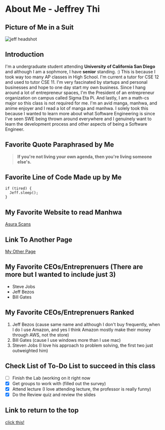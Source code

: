 # About Me - Jeffrey Thi
## Picture of Me in a Suit
![jeff headshot](https://github.com/user-attachments/assets/1f3780a3-30d7-439d-9d5e-237ebc24cb37)
## Introduction
I'm a undergraduate student attending **University of California San Diego** and although I am a sophmore, I have **senior** standing. :) This is because I took way too many AP classes in High School. I'm current a tutor for CSE 12 and used to tutor CSE 11. I'm very fascinated by startups and personal businesses and hope to one day start my own business. Since I hang around a lot of entrepreneur spaces, I'm the President of an entrepreneur organization on campus called Sigma Eta Pi. And lastly, I am a math-cs major so this class is not required for me. I'm an avid manga, manhwa, and anime enjoyer and I read a lot of manga and manhwa. I solely took this because I wanted to learn more about what Software Engineering is since I've seen SWE being thrown around everywhere and I genuinely want to learn the development process and other aspects of being a Software Engineer. 

## Favorite Quote Paraphrased by Me
>**If you're not living your own agenda, then you're living someone else's.**

## Favorite Line of Code Made up by Me
```
if (tired) {
  Jeff.sleep();
}
```
## My Favorite Website to read Manhwa
[Asura Scans](https://asuracomic.net/)

## Link To Another Page
[My Other Page](/another.md)

## My Favorite CEOs/Entreprenuers (There are more but I wanted to include just 3)
- Steve Jobs
- Jeff Bezos
- Bill Gates

## My Favorite CEOs/Entreprenuers Ranked
1. Jeff Bezos (cause same name and although I don't buy frequently, when I do I use Amazon, and yes I think Amazon mostly make their money through AWS, not the store)
2. Bill Gates (cause I use windows more than I use mac)
3. Steven Jobs (I love his approach to problem solving, the first two just outweighted him)

## Check List of To-Do List to succeed in this class
- [ ] Finish the Lab (working on it right now
- [x] Get groups to work with (filled out the survey)
- [x] Attend lecture (I love attending lecture, the professor is really funny)
- [x] Do the Review quiz and review the slides

## Link to return to the top
[click this!](#about-me---jeffrey-thi)
